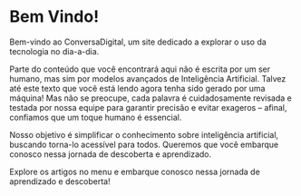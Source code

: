 # Bem Vindo!
Bem-vindo ao ConversaDigital, um site dedicado a explorar o uso da tecnologia no dia-a-dia.

Parte do conteúdo que você encontrará aqui não é escrita por um ser humano, mas sim por modelos avançados de Inteligência Artificial. Talvez até este texto que você está lendo agora tenha sido gerado por uma máquina! Mas não se preocupe, cada palavra é cuidadosamente revisada e testada por nossa equipe para garantir precisão e evitar exageros – afinal, confiamos que um toque humano é essencial.

Nosso objetivo é simplificar o conhecimento sobre inteligência artificial, buscando torna-lo acessível para todos. Queremos que você embarque conosco nessa jornada de descoberta e aprendizado.

Explore os artigos no menu e embarque conosco nessa jornada de aprendizado e descoberta!